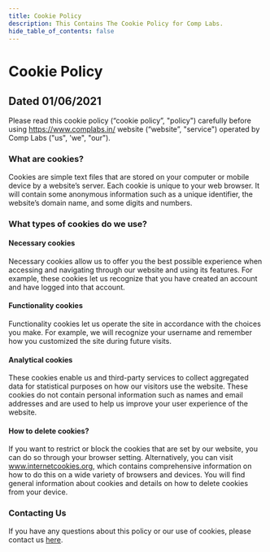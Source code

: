 ```yaml
---
title: Cookie Policy
description: This Contains The Cookie Policy for Comp Labs.
hide_table_of_contents: false
---
```


# Cookie Policy
## Dated 01/06/2021
Please read this cookie policy (“cookie policy”, "policy") carefully before using https://www.complabs.in/ website (“website”, "service") operated by Comp Labs ("us", 'we", "our").

### What are cookies?
Cookies are simple text files that are stored on your computer or mobile device by a website’s server. Each cookie is unique to your web browser. It will contain some anonymous information such as a unique identifier, the website’s domain name, and some digits and numbers.
### What types of cookies do we use?

#### Necessary cookies
Necessary cookies allow us to offer you the best possible experience when accessing and navigating through our website and using its features. For example, these cookies let us recognize that you have created an account and have logged into that account.

#### Functionality cookies
Functionality cookies let us operate the site in accordance with the choices you make. For example, we will recognize your username and remember how you customized the site during future visits.

#### Analytical cookies
These cookies enable us and third-party services to collect aggregated data for statistical purposes on how our visitors use the website. These cookies do not contain personal information such as names and email addresses and are used to help us improve your user experience of the website.

#### How to delete cookies?
If you want to restrict or block the cookies that are set by our website, you can do so through your browser setting. Alternatively, you can visit www.internetcookies.org, which contains comprehensive information on how to do this on a wide variety of browsers and devices. You will find general information about cookies and details on how to delete cookies from your device.

### Contacting Us
If you have any questions about this policy or our use of cookies, please contact us [here](https://forms.gle/dQmrNAZZ1KK81rAP7).